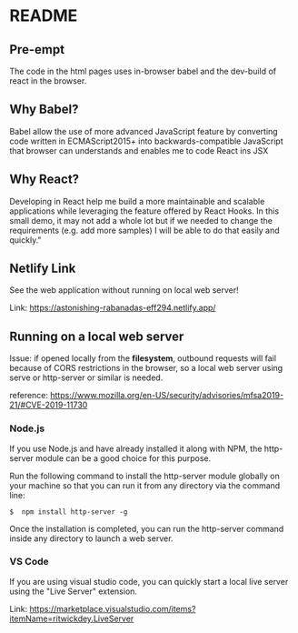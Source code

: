 # README

## Pre-empt

The code in the html pages uses in-browser babel and the dev-build of react in the browser.

## Why Babel?

Babel allow the use of more advanced JavaScript feature by converting code written in 
ECMAScript2015+ into backwards-compatible JavaScript that browser can understands and
enables me to code React ins JSX

## Why React?

Developing in React help me build a more maintainable and scalable applications while leveraging the feature offered by React Hooks. In this small demo, it may not add a whole lot but if we needed to change the requirements (e.g. add more samples) I will be able to do that easily and quickly."

## Netlify Link

See the web application without running on local web server!

Link: https://astonishing-rabanadas-eff294.netlify.app/

## Running on a local web server

Issue: if opened locally from the **filesystem**, outbound requests will fail because of CORS restrictions in the browser, so a local web server using serve or http-server or similar is needed.

reference: https://www.mozilla.org/en-US/security/advisories/mfsa2019-21/#CVE-2019-11730

### Node.js

If you use Node.js and have already installed it along with NPM, the http-server module can be a good choice for this purpose.

Run the following command to install the http-server module globally on your machine so that you can run it from any directory via the command line:

```
$  npm install http-server -g
```

Once the installation is completed, you can run the http-server command inside any directory to launch a web server.

### VS Code

If you are using visual studio code, you can quickly start a local live server using the "Live Server" extension.

Link: https://marketplace.visualstudio.com/items?itemName=ritwickdey.LiveServer